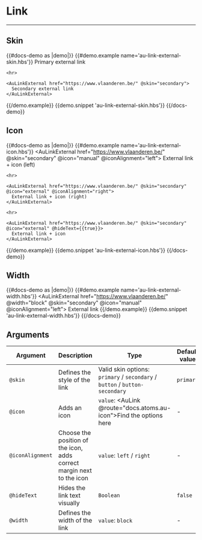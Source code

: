 # Link

---

## Skin

{{#docs-demo as |demo|}}
  {{#demo.example name='au-link-external-skin.hbs'}}
    <AuLinkExternal href="https://www.vlaanderen.be/">
      Primary external link
    </AuLinkExternal>

    <hr>

    <AuLinkExternal href="https://www.vlaanderen.be/" @skin="secondary">
      Secondary external link
    </AuLinkExternal>
  {{/demo.example}}
  {{demo.snippet 'au-link-external-skin.hbs'}}
{{/docs-demo}}

## Icon

{{#docs-demo as |demo|}}
  {{#demo.example name='au-link-external-icon.hbs'}}
    <AuLinkExternal href="https://www.vlaanderen.be/" @skin="secondary" @icon="manual" @iconAlignment="left">
      External link + icon (left)
    </AuLinkExternal>

    <hr>

    <AuLinkExternal href="https://www.vlaanderen.be/" @skin="secondary" @icon="external" @iconAlignment="right">
      External link + icon (right)
    </AuLinkExternal>

    <hr>

    <AuLinkExternal href="https://www.vlaanderen.be/" @skin="secondary" @icon="external" @hideText={{true}}>
      External link + icon
    </AuLinkExternal>
  {{/demo.example}}
  {{demo.snippet 'au-link-external-icon.hbs'}}
{{/docs-demo}}

## Width

{{#docs-demo as |demo|}}
  {{#demo.example name='au-link-external-width.hbs'}}
    <AuLinkExternal href="https://www.vlaanderen.be/" @width="block" @skin="secondary" @icon="manual" @iconAlignment="left">
      External link
    </AuLinkExternal>
  {{/demo.example}}
  {{demo.snippet 'au-link-external-width.hbs'}}
{{/docs-demo}}

## Arguments

| Argument      | Description | Type | Default value |
| ------------- | ----------- | ---- | ------------- |
| `@skin` | Defines the style of the link  | Valid skin options: <br> `primary` / `secondary` / `button` / `button-secondary` | `primary` |
| `@icon` | Adds an icon  | `value`: <AuLink @route="docs.atoms.au-icon">Find the options here</AuLink> | - |
| `@iconAlignment` | Choose the position of the icon, adds correct margin next to the icon | `value`: `left` / `right` | - |
| `@hideText` | Hides the link text visually | `Boolean` | `false` |
| `@width` | Defines the width of the link | `value`: `block` | - |
